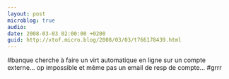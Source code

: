 ```yaml
---
layout: post
microblog: true
audio: 
date: 2008-03-03 02:00:00 +0200
guid: http://xtof.micro.blog/2008/03/03/t766178439.html
---
```

#banque cherche à faire un virt automatique en ligne sur un compte externe... op impossible et même pas un email de resp de compte... #grrr

